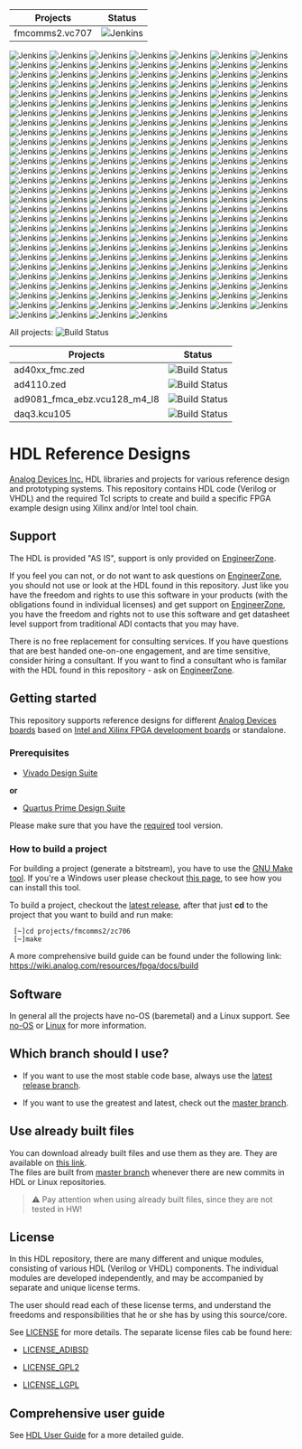 | Projects | Status | 
| --- | --- | 
| fmcomms2.vc707 | ![Jenkins](https://img.shields.io/jenkins/build?jobUrl=https%3A%2F%2Fviable-regularly-sheep.ngrok-free.app%2Fjob%2Fmain%2Fjob%2Fbuilds%2Fjob%2Fmain_latest_commit%2Fjob%2Fprojects%2Fjob%2Ffmcomms2.vc707%2F&style=for-the-badge&logo=jenkins&logoColor=black&label=Build&labelColor=grey&color=orange&cacheSeconds=360) |

![Jenkins](https://img.shields.io/jenkins/build?jobUrl=https%3A%2F%2Fviable-regularly-sheep.ngrok-free.app%2Fjob%2Fmain%2Fjob%2Fbuilds%2Fjob%2Fmain_latest_commit%2Fjob%2Fprojects%2Fjob%2Ffmcomms2.vc707&logo=%23D24939&logoColor=red)
![Jenkins](https://img.shields.io/jenkins/build?jobUrl=https%3A%2F%2Fviable-regularly-sheep.ngrok-free.app%2Fjob%2Fmain%2Fjob%2Fbuilds%2Fjob%2Fmain_latest_commit%2Fjob%2Fprojects%2Fjob%2Ffmcomms2.vc707&logo=%23D24939&logoColor=red)
![Jenkins](https://img.shields.io/jenkins/build?jobUrl=https%3A%2F%2Fviable-regularly-sheep.ngrok-free.app%2Fjob%2Fmain%2Fjob%2Fbuilds%2Fjob%2Fmain_latest_commit%2Fjob%2Fprojects%2Fjob%2Ffmcomms2.vc707&logo=%23D24939&logoColor=red)
![Jenkins](https://img.shields.io/jenkins/build?jobUrl=https%3A%2F%2Fviable-regularly-sheep.ngrok-free.app%2Fjob%2Fmain%2Fjob%2Fbuilds%2Fjob%2Fmain_latest_commit%2Fjob%2Fprojects%2Fjob%2Ffmcomms2.vc707&logo=%23D24939&logoColor=red)
![Jenkins](https://img.shields.io/jenkins/build?jobUrl=https%3A%2F%2Fviable-regularly-sheep.ngrok-free.app%2Fjob%2Fmain%2Fjob%2Fbuilds%2Fjob%2Fmain_latest_commit%2Fjob%2Fprojects%2Fjob%2Ffmcomms2.vc707&logo=%23D24939&logoColor=red)
![Jenkins](https://img.shields.io/jenkins/build?jobUrl=https%3A%2F%2Fviable-regularly-sheep.ngrok-free.app%2Fjob%2Fmain%2Fjob%2Fbuilds%2Fjob%2Fmain_latest_commit%2Fjob%2Fprojects%2Fjob%2Ffmcomms2.vc707&logo=%23D24939&logoColor=red)
![Jenkins](https://img.shields.io/jenkins/build?jobUrl=https%3A%2F%2Fviable-regularly-sheep.ngrok-free.app%2Fjob%2Fmain%2Fjob%2Fbuilds%2Fjob%2Fmain_latest_commit%2Fjob%2Fprojects%2Fjob%2Ffmcomms2.vc707&logo=%23D24939&logoColor=red)
![Jenkins](https://img.shields.io/jenkins/build?jobUrl=https%3A%2F%2Fviable-regularly-sheep.ngrok-free.app%2Fjob%2Fmain%2Fjob%2Fbuilds%2Fjob%2Fmain_latest_commit%2Fjob%2Fprojects%2Fjob%2Ffmcomms2.vc707&logo=%23D24939&logoColor=red)
![Jenkins](https://img.shields.io/jenkins/build?jobUrl=https%3A%2F%2Fviable-regularly-sheep.ngrok-free.app%2Fjob%2Fmain%2Fjob%2Fbuilds%2Fjob%2Fmain_latest_commit%2Fjob%2Fprojects%2Fjob%2Ffmcomms2.vc707&logo=%23D24939&logoColor=red)
![Jenkins](https://img.shields.io/jenkins/build?jobUrl=https%3A%2F%2Fviable-regularly-sheep.ngrok-free.app%2Fjob%2Fmain%2Fjob%2Fbuilds%2Fjob%2Fmain_latest_commit%2Fjob%2Fprojects%2Fjob%2Ffmcomms2.vc707&logo=%23D24939&logoColor=red)
![Jenkins](https://img.shields.io/jenkins/build?jobUrl=https%3A%2F%2Fviable-regularly-sheep.ngrok-free.app%2Fjob%2Fmain%2Fjob%2Fbuilds%2Fjob%2Fmain_latest_commit%2Fjob%2Fprojects%2Fjob%2Ffmcomms2.vc707&logo=%23D24939&logoColor=red)
![Jenkins](https://img.shields.io/jenkins/build?jobUrl=https%3A%2F%2Fviable-regularly-sheep.ngrok-free.app%2Fjob%2Fmain%2Fjob%2Fbuilds%2Fjob%2Fmain_latest_commit%2Fjob%2Fprojects%2Fjob%2Ffmcomms2.vc707&logo=%23D24939&logoColor=red)
![Jenkins](https://img.shields.io/jenkins/build?jobUrl=https%3A%2F%2Fviable-regularly-sheep.ngrok-free.app%2Fjob%2Fmain%2Fjob%2Fbuilds%2Fjob%2Fmain_latest_commit%2Fjob%2Fprojects%2Fjob%2Ffmcomms2.vc707&logo=%23D24939&logoColor=red)
![Jenkins](https://img.shields.io/jenkins/build?jobUrl=https%3A%2F%2Fviable-regularly-sheep.ngrok-free.app%2Fjob%2Fmain%2Fjob%2Fbuilds%2Fjob%2Fmain_latest_commit%2Fjob%2Fprojects%2Fjob%2Ffmcomms2.vc707&logo=%23D24939&logoColor=red)
![Jenkins](https://img.shields.io/jenkins/build?jobUrl=https%3A%2F%2Fviable-regularly-sheep.ngrok-free.app%2Fjob%2Fmain%2Fjob%2Fbuilds%2Fjob%2Fmain_latest_commit%2Fjob%2Fprojects%2Fjob%2Ffmcomms2.vc707&logo=%23D24939&logoColor=red)
![Jenkins](https://img.shields.io/jenkins/build?jobUrl=https%3A%2F%2Fviable-regularly-sheep.ngrok-free.app%2Fjob%2Fmain%2Fjob%2Fbuilds%2Fjob%2Fmain_latest_commit%2Fjob%2Fprojects%2Fjob%2Ffmcomms2.vc707&logo=%23D24939&logoColor=red)
![Jenkins](https://img.shields.io/jenkins/build?jobUrl=https%3A%2F%2Fviable-regularly-sheep.ngrok-free.app%2Fjob%2Fmain%2Fjob%2Fbuilds%2Fjob%2Fmain_latest_commit%2Fjob%2Fprojects%2Fjob%2Ffmcomms2.vc707&logo=%23D24939&logoColor=red)
![Jenkins](https://img.shields.io/jenkins/build?jobUrl=https%3A%2F%2Fviable-regularly-sheep.ngrok-free.app%2Fjob%2Fmain%2Fjob%2Fbuilds%2Fjob%2Fmain_latest_commit%2Fjob%2Fprojects%2Fjob%2Ffmcomms2.vc707&logo=%23D24939&logoColor=red)
![Jenkins](https://img.shields.io/jenkins/build?jobUrl=https%3A%2F%2Fviable-regularly-sheep.ngrok-free.app%2Fjob%2Fmain%2Fjob%2Fbuilds%2Fjob%2Fmain_latest_commit%2Fjob%2Fprojects%2Fjob%2Ffmcomms2.vc707&logo=%23D24939&logoColor=red)
![Jenkins](https://img.shields.io/jenkins/build?jobUrl=https%3A%2F%2Fviable-regularly-sheep.ngrok-free.app%2Fjob%2Fmain%2Fjob%2Fbuilds%2Fjob%2Fmain_latest_commit%2Fjob%2Fprojects%2Fjob%2Ffmcomms2.vc707&logo=%23D24939&logoColor=red)
![Jenkins](https://img.shields.io/jenkins/build?jobUrl=https%3A%2F%2Fviable-regularly-sheep.ngrok-free.app%2Fjob%2Fmain%2Fjob%2Fbuilds%2Fjob%2Fmain_latest_commit%2Fjob%2Fprojects%2Fjob%2Ffmcomms2.vc707&logo=%23D24939&logoColor=red)
![Jenkins](https://img.shields.io/jenkins/build?jobUrl=https%3A%2F%2Fviable-regularly-sheep.ngrok-free.app%2Fjob%2Fmain%2Fjob%2Fbuilds%2Fjob%2Fmain_latest_commit%2Fjob%2Fprojects%2Fjob%2Ffmcomms2.vc707&logo=%23D24939&logoColor=red)
![Jenkins](https://img.shields.io/jenkins/build?jobUrl=https%3A%2F%2Fviable-regularly-sheep.ngrok-free.app%2Fjob%2Fmain%2Fjob%2Fbuilds%2Fjob%2Fmain_latest_commit%2Fjob%2Fprojects%2Fjob%2Ffmcomms2.vc707&logo=%23D24939&logoColor=red)
![Jenkins](https://img.shields.io/jenkins/build?jobUrl=https%3A%2F%2Fviable-regularly-sheep.ngrok-free.app%2Fjob%2Fmain%2Fjob%2Fbuilds%2Fjob%2Fmain_latest_commit%2Fjob%2Fprojects%2Fjob%2Ffmcomms2.vc707&logo=%23D24939&logoColor=red)
![Jenkins](https://img.shields.io/jenkins/build?jobUrl=https%3A%2F%2Fviable-regularly-sheep.ngrok-free.app%2Fjob%2Fmain%2Fjob%2Fbuilds%2Fjob%2Fmain_latest_commit%2Fjob%2Fprojects%2Fjob%2Ffmcomms2.vc707&logo=%23D24939&logoColor=red)
![Jenkins](https://img.shields.io/jenkins/build?jobUrl=https%3A%2F%2Fviable-regularly-sheep.ngrok-free.app%2Fjob%2Fmain%2Fjob%2Fbuilds%2Fjob%2Fmain_latest_commit%2Fjob%2Fprojects%2Fjob%2Ffmcomms2.vc707&logo=%23D24939&logoColor=red)
![Jenkins](https://img.shields.io/jenkins/build?jobUrl=https%3A%2F%2Fviable-regularly-sheep.ngrok-free.app%2Fjob%2Fmain%2Fjob%2Fbuilds%2Fjob%2Fmain_latest_commit%2Fjob%2Fprojects%2Fjob%2Ffmcomms2.vc707&logo=%23D24939&logoColor=red)
![Jenkins](https://img.shields.io/jenkins/build?jobUrl=https%3A%2F%2Fviable-regularly-sheep.ngrok-free.app%2Fjob%2Fmain%2Fjob%2Fbuilds%2Fjob%2Fmain_latest_commit%2Fjob%2Fprojects%2Fjob%2Ffmcomms2.vc707&logo=%23D24939&logoColor=red)
![Jenkins](https://img.shields.io/jenkins/build?jobUrl=https%3A%2F%2Fviable-regularly-sheep.ngrok-free.app%2Fjob%2Fmain%2Fjob%2Fbuilds%2Fjob%2Fmain_latest_commit%2Fjob%2Fprojects%2Fjob%2Ffmcomms2.vc707&logo=%23D24939&logoColor=red)
![Jenkins](https://img.shields.io/jenkins/build?jobUrl=https%3A%2F%2Fviable-regularly-sheep.ngrok-free.app%2Fjob%2Fmain%2Fjob%2Fbuilds%2Fjob%2Fmain_latest_commit%2Fjob%2Fprojects%2Fjob%2Ffmcomms2.vc707&logo=%23D24939&logoColor=red)
![Jenkins](https://img.shields.io/jenkins/build?jobUrl=https%3A%2F%2Fviable-regularly-sheep.ngrok-free.app%2Fjob%2Fmain%2Fjob%2Fbuilds%2Fjob%2Fmain_latest_commit%2Fjob%2Fprojects%2Fjob%2Ffmcomms2.vc707&logo=%23D24939&logoColor=red)
![Jenkins](https://img.shields.io/jenkins/build?jobUrl=https%3A%2F%2Fviable-regularly-sheep.ngrok-free.app%2Fjob%2Fmain%2Fjob%2Fbuilds%2Fjob%2Fmain_latest_commit%2Fjob%2Fprojects%2Fjob%2Ffmcomms2.vc707&logo=%23D24939&logoColor=red)
![Jenkins](https://img.shields.io/jenkins/build?jobUrl=https%3A%2F%2Fviable-regularly-sheep.ngrok-free.app%2Fjob%2Fmain%2Fjob%2Fbuilds%2Fjob%2Fmain_latest_commit%2Fjob%2Fprojects%2Fjob%2Ffmcomms2.vc707&logo=%23D24939&logoColor=red)
![Jenkins](https://img.shields.io/jenkins/build?jobUrl=https%3A%2F%2Fviable-regularly-sheep.ngrok-free.app%2Fjob%2Fmain%2Fjob%2Fbuilds%2Fjob%2Fmain_latest_commit%2Fjob%2Fprojects%2Fjob%2Ffmcomms2.vc707&logo=%23D24939&logoColor=red)
![Jenkins](https://img.shields.io/jenkins/build?jobUrl=https%3A%2F%2Fviable-regularly-sheep.ngrok-free.app%2Fjob%2Fmain%2Fjob%2Fbuilds%2Fjob%2Fmain_latest_commit%2Fjob%2Fprojects%2Fjob%2Ffmcomms2.vc707&logo=%23D24939&logoColor=red)
![Jenkins](https://img.shields.io/jenkins/build?jobUrl=https%3A%2F%2Fviable-regularly-sheep.ngrok-free.app%2Fjob%2Fmain%2Fjob%2Fbuilds%2Fjob%2Fmain_latest_commit%2Fjob%2Fprojects%2Fjob%2Ffmcomms2.vc707&logo=%23D24939&logoColor=red)
![Jenkins](https://img.shields.io/jenkins/build?jobUrl=https%3A%2F%2Fviable-regularly-sheep.ngrok-free.app%2Fjob%2Fmain%2Fjob%2Fbuilds%2Fjob%2Fmain_latest_commit%2Fjob%2Fprojects%2Fjob%2Ffmcomms2.vc707&logo=%23D24939&logoColor=red)
![Jenkins](https://img.shields.io/jenkins/build?jobUrl=https%3A%2F%2Fviable-regularly-sheep.ngrok-free.app%2Fjob%2Fmain%2Fjob%2Fbuilds%2Fjob%2Fmain_latest_commit%2Fjob%2Fprojects%2Fjob%2Ffmcomms2.vc707&logo=%23D24939&logoColor=red)
![Jenkins](https://img.shields.io/jenkins/build?jobUrl=https%3A%2F%2Fviable-regularly-sheep.ngrok-free.app%2Fjob%2Fmain%2Fjob%2Fbuilds%2Fjob%2Fmain_latest_commit%2Fjob%2Fprojects%2Fjob%2Ffmcomms2.vc707&logo=%23D24939&logoColor=red)
![Jenkins](https://img.shields.io/jenkins/build?jobUrl=https%3A%2F%2Fviable-regularly-sheep.ngrok-free.app%2Fjob%2Fmain%2Fjob%2Fbuilds%2Fjob%2Fmain_latest_commit%2Fjob%2Fprojects%2Fjob%2Ffmcomms2.vc707&logo=%23D24939&logoColor=red)
![Jenkins](https://img.shields.io/jenkins/build?jobUrl=https%3A%2F%2Fviable-regularly-sheep.ngrok-free.app%2Fjob%2Fmain%2Fjob%2Fbuilds%2Fjob%2Fmain_latest_commit%2Fjob%2Fprojects%2Fjob%2Ffmcomms2.vc707&logo=%23D24939&logoColor=red)
![Jenkins](https://img.shields.io/jenkins/build?jobUrl=https%3A%2F%2Fviable-regularly-sheep.ngrok-free.app%2Fjob%2Fmain%2Fjob%2Fbuilds%2Fjob%2Fmain_latest_commit%2Fjob%2Fprojects%2Fjob%2Ffmcomms2.vc707&logo=%23D24939&logoColor=red)
![Jenkins](https://img.shields.io/jenkins/build?jobUrl=https%3A%2F%2Fviable-regularly-sheep.ngrok-free.app%2Fjob%2Fmain%2Fjob%2Fbuilds%2Fjob%2Fmain_latest_commit%2Fjob%2Fprojects%2Fjob%2Ffmcomms2.vc707&logo=%23D24939&logoColor=red)
![Jenkins](https://img.shields.io/jenkins/build?jobUrl=https%3A%2F%2Fviable-regularly-sheep.ngrok-free.app%2Fjob%2Fmain%2Fjob%2Fbuilds%2Fjob%2Fmain_latest_commit%2Fjob%2Fprojects%2Fjob%2Ffmcomms2.vc707&logo=%23D24939&logoColor=red)
![Jenkins](https://img.shields.io/jenkins/build?jobUrl=https%3A%2F%2Fviable-regularly-sheep.ngrok-free.app%2Fjob%2Fmain%2Fjob%2Fbuilds%2Fjob%2Fmain_latest_commit%2Fjob%2Fprojects%2Fjob%2Ffmcomms2.vc707&logo=%23D24939&logoColor=red)
![Jenkins](https://img.shields.io/jenkins/build?jobUrl=https%3A%2F%2Fviable-regularly-sheep.ngrok-free.app%2Fjob%2Fmain%2Fjob%2Fbuilds%2Fjob%2Fmain_latest_commit%2Fjob%2Fprojects%2Fjob%2Ffmcomms2.vc707&logo=%23D24939&logoColor=red)
![Jenkins](https://img.shields.io/jenkins/build?jobUrl=https%3A%2F%2Fviable-regularly-sheep.ngrok-free.app%2Fjob%2Fmain%2Fjob%2Fbuilds%2Fjob%2Fmain_latest_commit%2Fjob%2Fprojects%2Fjob%2Ffmcomms2.vc707&logo=%23D24939&logoColor=red)
![Jenkins](https://img.shields.io/jenkins/build?jobUrl=https%3A%2F%2Fviable-regularly-sheep.ngrok-free.app%2Fjob%2Fmain%2Fjob%2Fbuilds%2Fjob%2Fmain_latest_commit%2Fjob%2Fprojects%2Fjob%2Ffmcomms2.vc707&logo=%23D24939&logoColor=red)
![Jenkins](https://img.shields.io/jenkins/build?jobUrl=https%3A%2F%2Fviable-regularly-sheep.ngrok-free.app%2Fjob%2Fmain%2Fjob%2Fbuilds%2Fjob%2Fmain_latest_commit%2Fjob%2Fprojects%2Fjob%2Ffmcomms2.vc707&logo=%23D24939&logoColor=red)
![Jenkins](https://img.shields.io/jenkins/build?jobUrl=https%3A%2F%2Fviable-regularly-sheep.ngrok-free.app%2Fjob%2Fmain%2Fjob%2Fbuilds%2Fjob%2Fmain_latest_commit%2Fjob%2Fprojects%2Fjob%2Ffmcomms2.vc707&logo=%23D24939&logoColor=red)
![Jenkins](https://img.shields.io/jenkins/build?jobUrl=https%3A%2F%2Fviable-regularly-sheep.ngrok-free.app%2Fjob%2Fmain%2Fjob%2Fbuilds%2Fjob%2Fmain_latest_commit%2Fjob%2Fprojects%2Fjob%2Ffmcomms2.vc707&logo=%23D24939&logoColor=red)
![Jenkins](https://img.shields.io/jenkins/build?jobUrl=https%3A%2F%2Fviable-regularly-sheep.ngrok-free.app%2Fjob%2Fmain%2Fjob%2Fbuilds%2Fjob%2Fmain_latest_commit%2Fjob%2Fprojects%2Fjob%2Ffmcomms2.vc707&logo=%23D24939&logoColor=red)
![Jenkins](https://img.shields.io/jenkins/build?jobUrl=https%3A%2F%2Fviable-regularly-sheep.ngrok-free.app%2Fjob%2Fmain%2Fjob%2Fbuilds%2Fjob%2Fmain_latest_commit%2Fjob%2Fprojects%2Fjob%2Ffmcomms2.vc707&logo=%23D24939&logoColor=red)
![Jenkins](https://img.shields.io/jenkins/build?jobUrl=https%3A%2F%2Fviable-regularly-sheep.ngrok-free.app%2Fjob%2Fmain%2Fjob%2Fbuilds%2Fjob%2Fmain_latest_commit%2Fjob%2Fprojects%2Fjob%2Ffmcomms2.vc707&logo=%23D24939&logoColor=red)
![Jenkins](https://img.shields.io/jenkins/build?jobUrl=https%3A%2F%2Fviable-regularly-sheep.ngrok-free.app%2Fjob%2Fmain%2Fjob%2Fbuilds%2Fjob%2Fmain_latest_commit%2Fjob%2Fprojects%2Fjob%2Ffmcomms2.vc707&logo=%23D24939&logoColor=red)
![Jenkins](https://img.shields.io/jenkins/build?jobUrl=https%3A%2F%2Fviable-regularly-sheep.ngrok-free.app%2Fjob%2Fmain%2Fjob%2Fbuilds%2Fjob%2Fmain_latest_commit%2Fjob%2Fprojects%2Fjob%2Ffmcomms2.vc707&logo=%23D24939&logoColor=red)
![Jenkins](https://img.shields.io/jenkins/build?jobUrl=https%3A%2F%2Fviable-regularly-sheep.ngrok-free.app%2Fjob%2Fmain%2Fjob%2Fbuilds%2Fjob%2Fmain_latest_commit%2Fjob%2Fprojects%2Fjob%2Ffmcomms2.vc707&logo=%23D24939&logoColor=red)
![Jenkins](https://img.shields.io/jenkins/build?jobUrl=https%3A%2F%2Fviable-regularly-sheep.ngrok-free.app%2Fjob%2Fmain%2Fjob%2Fbuilds%2Fjob%2Fmain_latest_commit%2Fjob%2Fprojects%2Fjob%2Ffmcomms2.vc707&logo=%23D24939&logoColor=red)
![Jenkins](https://img.shields.io/jenkins/build?jobUrl=https%3A%2F%2Fviable-regularly-sheep.ngrok-free.app%2Fjob%2Fmain%2Fjob%2Fbuilds%2Fjob%2Fmain_latest_commit%2Fjob%2Fprojects%2Fjob%2Ffmcomms2.vc707&logo=%23D24939&logoColor=red)
![Jenkins](https://img.shields.io/jenkins/build?jobUrl=https%3A%2F%2Fviable-regularly-sheep.ngrok-free.app%2Fjob%2Fmain%2Fjob%2Fbuilds%2Fjob%2Fmain_latest_commit%2Fjob%2Fprojects%2Fjob%2Ffmcomms2.vc707&logo=%23D24939&logoColor=red)
![Jenkins](https://img.shields.io/jenkins/build?jobUrl=https%3A%2F%2Fviable-regularly-sheep.ngrok-free.app%2Fjob%2Fmain%2Fjob%2Fbuilds%2Fjob%2Fmain_latest_commit%2Fjob%2Fprojects%2Fjob%2Ffmcomms2.vc707&logo=%23D24939&logoColor=red)
![Jenkins](https://img.shields.io/jenkins/build?jobUrl=https%3A%2F%2Fviable-regularly-sheep.ngrok-free.app%2Fjob%2Fmain%2Fjob%2Fbuilds%2Fjob%2Fmain_latest_commit%2Fjob%2Fprojects%2Fjob%2Ffmcomms2.vc707&logo=%23D24939&logoColor=red)
![Jenkins](https://img.shields.io/jenkins/build?jobUrl=https%3A%2F%2Fviable-regularly-sheep.ngrok-free.app%2Fjob%2Fmain%2Fjob%2Fbuilds%2Fjob%2Fmain_latest_commit%2Fjob%2Fprojects%2Fjob%2Ffmcomms2.vc707&logo=%23D24939&logoColor=red)
![Jenkins](https://img.shields.io/jenkins/build?jobUrl=https%3A%2F%2Fviable-regularly-sheep.ngrok-free.app%2Fjob%2Fmain%2Fjob%2Fbuilds%2Fjob%2Fmain_latest_commit%2Fjob%2Fprojects%2Fjob%2Ffmcomms2.vc707&logo=%23D24939&logoColor=red)
![Jenkins](https://img.shields.io/jenkins/build?jobUrl=https%3A%2F%2Fviable-regularly-sheep.ngrok-free.app%2Fjob%2Fmain%2Fjob%2Fbuilds%2Fjob%2Fmain_latest_commit%2Fjob%2Fprojects%2Fjob%2Ffmcomms2.vc707&logo=%23D24939&logoColor=red)
![Jenkins](https://img.shields.io/jenkins/build?jobUrl=https%3A%2F%2Fviable-regularly-sheep.ngrok-free.app%2Fjob%2Fmain%2Fjob%2Fbuilds%2Fjob%2Fmain_latest_commit%2Fjob%2Fprojects%2Fjob%2Ffmcomms2.vc707&logo=%23D24939&logoColor=red)
![Jenkins](https://img.shields.io/jenkins/build?jobUrl=https%3A%2F%2Fviable-regularly-sheep.ngrok-free.app%2Fjob%2Fmain%2Fjob%2Fbuilds%2Fjob%2Fmain_latest_commit%2Fjob%2Fprojects%2Fjob%2Ffmcomms2.vc707&logo=%23D24939&logoColor=red)
![Jenkins](https://img.shields.io/jenkins/build?jobUrl=https%3A%2F%2Fviable-regularly-sheep.ngrok-free.app%2Fjob%2Fmain%2Fjob%2Fbuilds%2Fjob%2Fmain_latest_commit%2Fjob%2Fprojects%2Fjob%2Ffmcomms2.vc707&logo=%23D24939&logoColor=red)
![Jenkins](https://img.shields.io/jenkins/build?jobUrl=https%3A%2F%2Fviable-regularly-sheep.ngrok-free.app%2Fjob%2Fmain%2Fjob%2Fbuilds%2Fjob%2Fmain_latest_commit%2Fjob%2Fprojects%2Fjob%2Ffmcomms2.vc707&logo=%23D24939&logoColor=red)
![Jenkins](https://img.shields.io/jenkins/build?jobUrl=https%3A%2F%2Fviable-regularly-sheep.ngrok-free.app%2Fjob%2Fmain%2Fjob%2Fbuilds%2Fjob%2Fmain_latest_commit%2Fjob%2Fprojects%2Fjob%2Ffmcomms2.vc707&logo=%23D24939&logoColor=red)
![Jenkins](https://img.shields.io/jenkins/build?jobUrl=https%3A%2F%2Fviable-regularly-sheep.ngrok-free.app%2Fjob%2Fmain%2Fjob%2Fbuilds%2Fjob%2Fmain_latest_commit%2Fjob%2Fprojects%2Fjob%2Ffmcomms2.vc707&logo=%23D24939&logoColor=red)
![Jenkins](https://img.shields.io/jenkins/build?jobUrl=https%3A%2F%2Fviable-regularly-sheep.ngrok-free.app%2Fjob%2Fmain%2Fjob%2Fbuilds%2Fjob%2Fmain_latest_commit%2Fjob%2Fprojects%2Fjob%2Ffmcomms2.vc707&logo=%23D24939&logoColor=red)
![Jenkins](https://img.shields.io/jenkins/build?jobUrl=https%3A%2F%2Fviable-regularly-sheep.ngrok-free.app%2Fjob%2Fmain%2Fjob%2Fbuilds%2Fjob%2Fmain_latest_commit%2Fjob%2Fprojects%2Fjob%2Ffmcomms2.vc707&logo=%23D24939&logoColor=red)
![Jenkins](https://img.shields.io/jenkins/build?jobUrl=https%3A%2F%2Fviable-regularly-sheep.ngrok-free.app%2Fjob%2Fmain%2Fjob%2Fbuilds%2Fjob%2Fmain_latest_commit%2Fjob%2Fprojects%2Fjob%2Ffmcomms2.vc707&logo=%23D24939&logoColor=red)
![Jenkins](https://img.shields.io/jenkins/build?jobUrl=https%3A%2F%2Fviable-regularly-sheep.ngrok-free.app%2Fjob%2Fmain%2Fjob%2Fbuilds%2Fjob%2Fmain_latest_commit%2Fjob%2Fprojects%2Fjob%2Ffmcomms2.vc707&logo=%23D24939&logoColor=red)
![Jenkins](https://img.shields.io/jenkins/build?jobUrl=https%3A%2F%2Fviable-regularly-sheep.ngrok-free.app%2Fjob%2Fmain%2Fjob%2Fbuilds%2Fjob%2Fmain_latest_commit%2Fjob%2Fprojects%2Fjob%2Ffmcomms2.vc707&logo=%23D24939&logoColor=red)
![Jenkins](https://img.shields.io/jenkins/build?jobUrl=https%3A%2F%2Fviable-regularly-sheep.ngrok-free.app%2Fjob%2Fmain%2Fjob%2Fbuilds%2Fjob%2Fmain_latest_commit%2Fjob%2Fprojects%2Fjob%2Ffmcomms2.vc707&logo=%23D24939&logoColor=red)
![Jenkins](https://img.shields.io/jenkins/build?jobUrl=https%3A%2F%2Fviable-regularly-sheep.ngrok-free.app%2Fjob%2Fmain%2Fjob%2Fbuilds%2Fjob%2Fmain_latest_commit%2Fjob%2Fprojects%2Fjob%2Ffmcomms2.vc707&logo=%23D24939&logoColor=red)
![Jenkins](https://img.shields.io/jenkins/build?jobUrl=https%3A%2F%2Fviable-regularly-sheep.ngrok-free.app%2Fjob%2Fmain%2Fjob%2Fbuilds%2Fjob%2Fmain_latest_commit%2Fjob%2Fprojects%2Fjob%2Ffmcomms2.vc707&logo=%23D24939&logoColor=red)
![Jenkins](https://img.shields.io/jenkins/build?jobUrl=https%3A%2F%2Fviable-regularly-sheep.ngrok-free.app%2Fjob%2Fmain%2Fjob%2Fbuilds%2Fjob%2Fmain_latest_commit%2Fjob%2Fprojects%2Fjob%2Ffmcomms2.vc707&logo=%23D24939&logoColor=red)
![Jenkins](https://img.shields.io/jenkins/build?jobUrl=https%3A%2F%2Fviable-regularly-sheep.ngrok-free.app%2Fjob%2Fmain%2Fjob%2Fbuilds%2Fjob%2Fmain_latest_commit%2Fjob%2Fprojects%2Fjob%2Ffmcomms2.vc707&logo=%23D24939&logoColor=red)
![Jenkins](https://img.shields.io/jenkins/build?jobUrl=https%3A%2F%2Fviable-regularly-sheep.ngrok-free.app%2Fjob%2Fmain%2Fjob%2Fbuilds%2Fjob%2Fmain_latest_commit%2Fjob%2Fprojects%2Fjob%2Ffmcomms2.vc707&logo=%23D24939&logoColor=red)
![Jenkins](https://img.shields.io/jenkins/build?jobUrl=https%3A%2F%2Fviable-regularly-sheep.ngrok-free.app%2Fjob%2Fmain%2Fjob%2Fbuilds%2Fjob%2Fmain_latest_commit%2Fjob%2Fprojects%2Fjob%2Ffmcomms2.vc707&logo=%23D24939&logoColor=red)
![Jenkins](https://img.shields.io/jenkins/build?jobUrl=https%3A%2F%2Fviable-regularly-sheep.ngrok-free.app%2Fjob%2Fmain%2Fjob%2Fbuilds%2Fjob%2Fmain_latest_commit%2Fjob%2Fprojects%2Fjob%2Ffmcomms2.vc707&logo=%23D24939&logoColor=red)
![Jenkins](https://img.shields.io/jenkins/build?jobUrl=https%3A%2F%2Fviable-regularly-sheep.ngrok-free.app%2Fjob%2Fmain%2Fjob%2Fbuilds%2Fjob%2Fmain_latest_commit%2Fjob%2Fprojects%2Fjob%2Ffmcomms2.vc707&logo=%23D24939&logoColor=red)
![Jenkins](https://img.shields.io/jenkins/build?jobUrl=https%3A%2F%2Fviable-regularly-sheep.ngrok-free.app%2Fjob%2Fmain%2Fjob%2Fbuilds%2Fjob%2Fmain_latest_commit%2Fjob%2Fprojects%2Fjob%2Ffmcomms2.vc707&logo=%23D24939&logoColor=red)
![Jenkins](https://img.shields.io/jenkins/build?jobUrl=https%3A%2F%2Fviable-regularly-sheep.ngrok-free.app%2Fjob%2Fmain%2Fjob%2Fbuilds%2Fjob%2Fmain_latest_commit%2Fjob%2Fprojects%2Fjob%2Ffmcomms2.vc707&logo=%23D24939&logoColor=red)
![Jenkins](https://img.shields.io/jenkins/build?jobUrl=https%3A%2F%2Fviable-regularly-sheep.ngrok-free.app%2Fjob%2Fmain%2Fjob%2Fbuilds%2Fjob%2Fmain_latest_commit%2Fjob%2Fprojects%2Fjob%2Ffmcomms2.vc707&logo=%23D24939&logoColor=red)
![Jenkins](https://img.shields.io/jenkins/build?jobUrl=https%3A%2F%2Fviable-regularly-sheep.ngrok-free.app%2Fjob%2Fmain%2Fjob%2Fbuilds%2Fjob%2Fmain_latest_commit%2Fjob%2Fprojects%2Fjob%2Ffmcomms2.vc707&logo=%23D24939&logoColor=red)
![Jenkins](https://img.shields.io/jenkins/build?jobUrl=https%3A%2F%2Fviable-regularly-sheep.ngrok-free.app%2Fjob%2Fmain%2Fjob%2Fbuilds%2Fjob%2Fmain_latest_commit%2Fjob%2Fprojects%2Fjob%2Ffmcomms2.vc707&logo=%23D24939&logoColor=red)
![Jenkins](https://img.shields.io/jenkins/build?jobUrl=https%3A%2F%2Fviable-regularly-sheep.ngrok-free.app%2Fjob%2Fmain%2Fjob%2Fbuilds%2Fjob%2Fmain_latest_commit%2Fjob%2Fprojects%2Fjob%2Ffmcomms2.vc707&logo=%23D24939&logoColor=red)
![Jenkins](https://img.shields.io/jenkins/build?jobUrl=https%3A%2F%2Fviable-regularly-sheep.ngrok-free.app%2Fjob%2Fmain%2Fjob%2Fbuilds%2Fjob%2Fmain_latest_commit%2Fjob%2Fprojects%2Fjob%2Ffmcomms2.vc707&logo=%23D24939&logoColor=red)
![Jenkins](https://img.shields.io/jenkins/build?jobUrl=https%3A%2F%2Fviable-regularly-sheep.ngrok-free.app%2Fjob%2Fmain%2Fjob%2Fbuilds%2Fjob%2Fmain_latest_commit%2Fjob%2Fprojects%2Fjob%2Ffmcomms2.vc707&logo=%23D24939&logoColor=red)
![Jenkins](https://img.shields.io/jenkins/build?jobUrl=https%3A%2F%2Fviable-regularly-sheep.ngrok-free.app%2Fjob%2Fmain%2Fjob%2Fbuilds%2Fjob%2Fmain_latest_commit%2Fjob%2Fprojects%2Fjob%2Ffmcomms2.vc707&logo=%23D24939&logoColor=red)
![Jenkins](https://img.shields.io/jenkins/build?jobUrl=https%3A%2F%2Fviable-regularly-sheep.ngrok-free.app%2Fjob%2Fmain%2Fjob%2Fbuilds%2Fjob%2Fmain_latest_commit%2Fjob%2Fprojects%2Fjob%2Ffmcomms2.vc707&logo=%23D24939&logoColor=red)
![Jenkins](https://img.shields.io/jenkins/build?jobUrl=https%3A%2F%2Fviable-regularly-sheep.ngrok-free.app%2Fjob%2Fmain%2Fjob%2Fbuilds%2Fjob%2Fmain_latest_commit%2Fjob%2Fprojects%2Fjob%2Ffmcomms2.vc707&logo=%23D24939&logoColor=red)
![Jenkins](https://img.shields.io/jenkins/build?jobUrl=https%3A%2F%2Fviable-regularly-sheep.ngrok-free.app%2Fjob%2Fmain%2Fjob%2Fbuilds%2Fjob%2Fmain_latest_commit%2Fjob%2Fprojects%2Fjob%2Ffmcomms2.vc707&logo=%23D24939&logoColor=red)
![Jenkins](https://img.shields.io/jenkins/build?jobUrl=https%3A%2F%2Fviable-regularly-sheep.ngrok-free.app%2Fjob%2Fmain%2Fjob%2Fbuilds%2Fjob%2Fmain_latest_commit%2Fjob%2Fprojects%2Fjob%2Ffmcomms2.vc707&logo=%23D24939&logoColor=red)
![Jenkins](https://img.shields.io/jenkins/build?jobUrl=https%3A%2F%2Fviable-regularly-sheep.ngrok-free.app%2Fjob%2Fmain%2Fjob%2Fbuilds%2Fjob%2Fmain_latest_commit%2Fjob%2Fprojects%2Fjob%2Ffmcomms2.vc707&logo=%23D24939&logoColor=red)
![Jenkins](https://img.shields.io/jenkins/build?jobUrl=https%3A%2F%2Fviable-regularly-sheep.ngrok-free.app%2Fjob%2Fmain%2Fjob%2Fbuilds%2Fjob%2Fmain_latest_commit%2Fjob%2Fprojects%2Fjob%2Ffmcomms2.vc707&logo=%23D24939&logoColor=red)
![Jenkins](https://img.shields.io/jenkins/build?jobUrl=https%3A%2F%2Fviable-regularly-sheep.ngrok-free.app%2Fjob%2Fmain%2Fjob%2Fbuilds%2Fjob%2Fmain_latest_commit%2Fjob%2Fprojects%2Fjob%2Ffmcomms2.vc707&logo=%23D24939&logoColor=red)
![Jenkins](https://img.shields.io/jenkins/build?jobUrl=https%3A%2F%2Fviable-regularly-sheep.ngrok-free.app%2Fjob%2Fmain%2Fjob%2Fbuilds%2Fjob%2Fmain_latest_commit%2Fjob%2Fprojects%2Fjob%2Ffmcomms2.vc707&logo=%23D24939&logoColor=red)
![Jenkins](https://img.shields.io/jenkins/build?jobUrl=https%3A%2F%2Fviable-regularly-sheep.ngrok-free.app%2Fjob%2Fmain%2Fjob%2Fbuilds%2Fjob%2Fmain_latest_commit%2Fjob%2Fprojects%2Fjob%2Ffmcomms2.vc707&logo=%23D24939&logoColor=red)
![Jenkins](https://img.shields.io/jenkins/build?jobUrl=https%3A%2F%2Fviable-regularly-sheep.ngrok-free.app%2Fjob%2Fmain%2Fjob%2Fbuilds%2Fjob%2Fmain_latest_commit%2Fjob%2Fprojects%2Fjob%2Ffmcomms2.vc707&logo=%23D24939&logoColor=red)
![Jenkins](https://img.shields.io/jenkins/build?jobUrl=https%3A%2F%2Fviable-regularly-sheep.ngrok-free.app%2Fjob%2Fmain%2Fjob%2Fbuilds%2Fjob%2Fmain_latest_commit%2Fjob%2Fprojects%2Fjob%2Ffmcomms2.vc707&logo=%23D24939&logoColor=red)
![Jenkins](https://img.shields.io/jenkins/build?jobUrl=https%3A%2F%2Fviable-regularly-sheep.ngrok-free.app%2Fjob%2Fmain%2Fjob%2Fbuilds%2Fjob%2Fmain_latest_commit%2Fjob%2Fprojects%2Fjob%2Ffmcomms2.vc707&logo=%23D24939&logoColor=red)
![Jenkins](https://img.shields.io/jenkins/build?jobUrl=https%3A%2F%2Fviable-regularly-sheep.ngrok-free.app%2Fjob%2Fmain%2Fjob%2Fbuilds%2Fjob%2Fmain_latest_commit%2Fjob%2Fprojects%2Fjob%2Ffmcomms2.vc707&logo=%23D24939&logoColor=red)
![Jenkins](https://img.shields.io/jenkins/build?jobUrl=https%3A%2F%2Fviable-regularly-sheep.ngrok-free.app%2Fjob%2Fmain%2Fjob%2Fbuilds%2Fjob%2Fmain_latest_commit%2Fjob%2Fprojects%2Fjob%2Ffmcomms2.vc707&logo=%23D24939&logoColor=red)
![Jenkins](https://img.shields.io/jenkins/build?jobUrl=https%3A%2F%2Fviable-regularly-sheep.ngrok-free.app%2Fjob%2Fmain%2Fjob%2Fbuilds%2Fjob%2Fmain_latest_commit%2Fjob%2Fprojects%2Fjob%2Ffmcomms2.vc707&logo=%23D24939&logoColor=red)
![Jenkins](https://img.shields.io/jenkins/build?jobUrl=https%3A%2F%2Fviable-regularly-sheep.ngrok-free.app%2Fjob%2Fmain%2Fjob%2Fbuilds%2Fjob%2Fmain_latest_commit%2Fjob%2Fprojects%2Fjob%2Ffmcomms2.vc707&logo=%23D24939&logoColor=red)
![Jenkins](https://img.shields.io/jenkins/build?jobUrl=https%3A%2F%2Fviable-regularly-sheep.ngrok-free.app%2Fjob%2Fmain%2Fjob%2Fbuilds%2Fjob%2Fmain_latest_commit%2Fjob%2Fprojects%2Fjob%2Ffmcomms2.vc707&logo=%23D24939&logoColor=red)
![Jenkins](https://img.shields.io/jenkins/build?jobUrl=https%3A%2F%2Fviable-regularly-sheep.ngrok-free.app%2Fjob%2Fmain%2Fjob%2Fbuilds%2Fjob%2Fmain_latest_commit%2Fjob%2Fprojects%2Fjob%2Ffmcomms2.vc707&logo=%23D24939&logoColor=red)
![Jenkins](https://img.shields.io/jenkins/build?jobUrl=https%3A%2F%2Fviable-regularly-sheep.ngrok-free.app%2Fjob%2Fmain%2Fjob%2Fbuilds%2Fjob%2Fmain_latest_commit%2Fjob%2Fprojects%2Fjob%2Ffmcomms2.vc707&logo=%23D24939&logoColor=red)
![Jenkins](https://img.shields.io/jenkins/build?jobUrl=https%3A%2F%2Fviable-regularly-sheep.ngrok-free.app%2Fjob%2Fmain%2Fjob%2Fbuilds%2Fjob%2Fmain_latest_commit%2Fjob%2Fprojects%2Fjob%2Ffmcomms2.vc707&logo=%23D24939&logoColor=red)
![Jenkins](https://img.shields.io/jenkins/build?jobUrl=https%3A%2F%2Fviable-regularly-sheep.ngrok-free.app%2Fjob%2Fmain%2Fjob%2Fbuilds%2Fjob%2Fmain_latest_commit%2Fjob%2Fprojects%2Fjob%2Ffmcomms2.vc707&logo=%23D24939&logoColor=red)
![Jenkins](https://img.shields.io/jenkins/build?jobUrl=https%3A%2F%2Fviable-regularly-sheep.ngrok-free.app%2Fjob%2Fmain%2Fjob%2Fbuilds%2Fjob%2Fmain_latest_commit%2Fjob%2Fprojects%2Fjob%2Ffmcomms2.vc707&logo=%23D24939&logoColor=red)
![Jenkins](https://img.shields.io/jenkins/build?jobUrl=https%3A%2F%2Fviable-regularly-sheep.ngrok-free.app%2Fjob%2Fmain%2Fjob%2Fbuilds%2Fjob%2Fmain_latest_commit%2Fjob%2Fprojects%2Fjob%2Ffmcomms2.vc707&logo=%23D24939&logoColor=red)
![Jenkins](https://img.shields.io/jenkins/build?jobUrl=https%3A%2F%2Fviable-regularly-sheep.ngrok-free.app%2Fjob%2Fmain%2Fjob%2Fbuilds%2Fjob%2Fmain_latest_commit%2Fjob%2Fprojects%2Fjob%2Ffmcomms2.vc707&logo=%23D24939&logoColor=red)
![Jenkins](https://img.shields.io/jenkins/build?jobUrl=https%3A%2F%2Fviable-regularly-sheep.ngrok-free.app%2Fjob%2Fmain%2Fjob%2Fbuilds%2Fjob%2Fmain_latest_commit%2Fjob%2Fprojects%2Fjob%2Ffmcomms2.vc707&logo=%23D24939&logoColor=red)
![Jenkins](https://img.shields.io/jenkins/build?jobUrl=https%3A%2F%2Fviable-regularly-sheep.ngrok-free.app%2Fjob%2Fmain%2Fjob%2Fbuilds%2Fjob%2Fmain_latest_commit%2Fjob%2Fprojects%2Fjob%2Ffmcomms2.vc707&logo=%23D24939&logoColor=red)
![Jenkins](https://img.shields.io/jenkins/build?jobUrl=https%3A%2F%2Fviable-regularly-sheep.ngrok-free.app%2Fjob%2Fmain%2Fjob%2Fbuilds%2Fjob%2Fmain_latest_commit%2Fjob%2Fprojects%2Fjob%2Ffmcomms2.vc707&logo=%23D24939&logoColor=red)
![Jenkins](https://img.shields.io/jenkins/build?jobUrl=https%3A%2F%2Fviable-regularly-sheep.ngrok-free.app%2Fjob%2Fmain%2Fjob%2Fbuilds%2Fjob%2Fmain_latest_commit%2Fjob%2Fprojects%2Fjob%2Ffmcomms2.vc707&logo=%23D24939&logoColor=red)
![Jenkins](https://img.shields.io/jenkins/build?jobUrl=https%3A%2F%2Fviable-regularly-sheep.ngrok-free.app%2Fjob%2Fmain%2Fjob%2Fbuilds%2Fjob%2Fmain_latest_commit%2Fjob%2Fprojects%2Fjob%2Ffmcomms2.vc707&logo=%23D24939&logoColor=red)
![Jenkins](https://img.shields.io/jenkins/build?jobUrl=https%3A%2F%2Fviable-regularly-sheep.ngrok-free.app%2Fjob%2Fmain%2Fjob%2Fbuilds%2Fjob%2Fmain_latest_commit%2Fjob%2Fprojects%2Fjob%2Ffmcomms2.vc707&logo=%23D24939&logoColor=red)
![Jenkins](https://img.shields.io/jenkins/build?jobUrl=https%3A%2F%2Fviable-regularly-sheep.ngrok-free.app%2Fjob%2Fmain%2Fjob%2Fbuilds%2Fjob%2Fmain_latest_commit%2Fjob%2Fprojects%2Fjob%2Ffmcomms2.vc707&logo=%23D24939&logoColor=red)
![Jenkins](https://img.shields.io/jenkins/build?jobUrl=https%3A%2F%2Fviable-regularly-sheep.ngrok-free.app%2Fjob%2Fmain%2Fjob%2Fbuilds%2Fjob%2Fmain_latest_commit%2Fjob%2Fprojects%2Fjob%2Ffmcomms2.vc707&logo=%23D24939&logoColor=red)
![Jenkins](https://img.shields.io/jenkins/build?jobUrl=https%3A%2F%2Fviable-regularly-sheep.ngrok-free.app%2Fjob%2Fmain%2Fjob%2Fbuilds%2Fjob%2Fmain_latest_commit%2Fjob%2Fprojects%2Fjob%2Ffmcomms2.vc707&logo=%23D24939&logoColor=red)
![Jenkins](https://img.shields.io/jenkins/build?jobUrl=https%3A%2F%2Fviable-regularly-sheep.ngrok-free.app%2Fjob%2Fmain%2Fjob%2Fbuilds%2Fjob%2Fmain_latest_commit%2Fjob%2Fprojects%2Fjob%2Ffmcomms2.vc707&logo=%23D24939&logoColor=red)
![Jenkins](https://img.shields.io/jenkins/build?jobUrl=https%3A%2F%2Fviable-regularly-sheep.ngrok-free.app%2Fjob%2Fmain%2Fjob%2Fbuilds%2Fjob%2Fmain_latest_commit%2Fjob%2Fprojects%2Fjob%2Ffmcomms2.vc707&logo=%23D24939&logoColor=red)
![Jenkins](https://img.shields.io/jenkins/build?jobUrl=https%3A%2F%2Fviable-regularly-sheep.ngrok-free.app%2Fjob%2Fmain%2Fjob%2Fbuilds%2Fjob%2Fmain_latest_commit%2Fjob%2Fprojects%2Fjob%2Ffmcomms2.vc707&logo=%23D24939&logoColor=red)
![Jenkins](https://img.shields.io/jenkins/build?jobUrl=https%3A%2F%2Fviable-regularly-sheep.ngrok-free.app%2Fjob%2Fmain%2Fjob%2Fbuilds%2Fjob%2Fmain_latest_commit%2Fjob%2Fprojects%2Fjob%2Ffmcomms2.vc707&logo=%23D24939&logoColor=red)
![Jenkins](https://img.shields.io/jenkins/build?jobUrl=https%3A%2F%2Fviable-regularly-sheep.ngrok-free.app%2Fjob%2Fmain%2Fjob%2Fbuilds%2Fjob%2Fmain_latest_commit%2Fjob%2Fprojects%2Fjob%2Ffmcomms2.vc707&logo=%23D24939&logoColor=red)
![Jenkins](https://img.shields.io/jenkins/build?jobUrl=https%3A%2F%2Fviable-regularly-sheep.ngrok-free.app%2Fjob%2Fmain%2Fjob%2Fbuilds%2Fjob%2Fmain_latest_commit%2Fjob%2Fprojects%2Fjob%2Ffmcomms2.vc707&logo=%23D24939&logoColor=red)
![Jenkins](https://img.shields.io/jenkins/build?jobUrl=https%3A%2F%2Fviable-regularly-sheep.ngrok-free.app%2Fjob%2Fmain%2Fjob%2Fbuilds%2Fjob%2Fmain_latest_commit%2Fjob%2Fprojects%2Fjob%2Ffmcomms2.vc707&logo=%23D24939&logoColor=red)
![Jenkins](https://img.shields.io/jenkins/build?jobUrl=https%3A%2F%2Fviable-regularly-sheep.ngrok-free.app%2Fjob%2Fmain%2Fjob%2Fbuilds%2Fjob%2Fmain_latest_commit%2Fjob%2Fprojects%2Fjob%2Ffmcomms2.vc707&logo=%23D24939&logoColor=red)
![Jenkins](https://img.shields.io/jenkins/build?jobUrl=https%3A%2F%2Fviable-regularly-sheep.ngrok-free.app%2Fjob%2Fmain%2Fjob%2Fbuilds%2Fjob%2Fmain_latest_commit%2Fjob%2Fprojects%2Fjob%2Ffmcomms2.vc707&logo=%23D24939&logoColor=red)
![Jenkins](https://img.shields.io/jenkins/build?jobUrl=https%3A%2F%2Fviable-regularly-sheep.ngrok-free.app%2Fjob%2Fmain%2Fjob%2Fbuilds%2Fjob%2Fmain_latest_commit%2Fjob%2Fprojects%2Fjob%2Ffmcomms2.vc707&logo=%23D24939&logoColor=red)
![Jenkins](https://img.shields.io/jenkins/build?jobUrl=https%3A%2F%2Fviable-regularly-sheep.ngrok-free.app%2Fjob%2Fmain%2Fjob%2Fbuilds%2Fjob%2Fmain_latest_commit%2Fjob%2Fprojects%2Fjob%2Ffmcomms2.vc707&logo=%23D24939&logoColor=red)
![Jenkins](https://img.shields.io/jenkins/build?jobUrl=https%3A%2F%2Fviable-regularly-sheep.ngrok-free.app%2Fjob%2Fmain%2Fjob%2Fbuilds%2Fjob%2Fmain_latest_commit%2Fjob%2Fprojects%2Fjob%2Ffmcomms2.vc707&logo=%23D24939&logoColor=red)
![Jenkins](https://img.shields.io/jenkins/build?jobUrl=https%3A%2F%2Fviable-regularly-sheep.ngrok-free.app%2Fjob%2Fmain%2Fjob%2Fbuilds%2Fjob%2Fmain_latest_commit%2Fjob%2Fprojects%2Fjob%2Ffmcomms2.vc707&logo=%23D24939&logoColor=red)
![Jenkins](https://img.shields.io/jenkins/build?jobUrl=https%3A%2F%2Fviable-regularly-sheep.ngrok-free.app%2Fjob%2Fmain%2Fjob%2Fbuilds%2Fjob%2Fmain_latest_commit%2Fjob%2Fprojects%2Fjob%2Ffmcomms2.vc707&logo=%23D24939&logoColor=red)
![Jenkins](https://img.shields.io/jenkins/build?jobUrl=https%3A%2F%2Fviable-regularly-sheep.ngrok-free.app%2Fjob%2Fmain%2Fjob%2Fbuilds%2Fjob%2Fmain_latest_commit%2Fjob%2Fprojects%2Fjob%2Ffmcomms2.vc707&logo=%23D24939&logoColor=red)
![Jenkins](https://img.shields.io/jenkins/build?jobUrl=https%3A%2F%2Fviable-regularly-sheep.ngrok-free.app%2Fjob%2Fmain%2Fjob%2Fbuilds%2Fjob%2Fmain_latest_commit%2Fjob%2Fprojects%2Fjob%2Ffmcomms2.vc707&logo=%23D24939&logoColor=red)
![Jenkins](https://img.shields.io/jenkins/build?jobUrl=https%3A%2F%2Fviable-regularly-sheep.ngrok-free.app%2Fjob%2Fmain%2Fjob%2Fbuilds%2Fjob%2Fmain_latest_commit%2Fjob%2Fprojects%2Fjob%2Ffmcomms2.vc707&logo=%23D24939&logoColor=red)
![Jenkins](https://img.shields.io/jenkins/build?jobUrl=https%3A%2F%2Fviable-regularly-sheep.ngrok-free.app%2Fjob%2Fmain%2Fjob%2Fbuilds%2Fjob%2Fmain_latest_commit%2Fjob%2Fprojects%2Fjob%2Ffmcomms2.vc707&logo=%23D24939&logoColor=red)
![Jenkins](https://img.shields.io/jenkins/build?jobUrl=https%3A%2F%2Fviable-regularly-sheep.ngrok-free.app%2Fjob%2Fmain%2Fjob%2Fbuilds%2Fjob%2Fmain_latest_commit%2Fjob%2Fprojects%2Fjob%2Ffmcomms2.vc707&logo=%23D24939&logoColor=red)
![Jenkins](https://img.shields.io/jenkins/build?jobUrl=https%3A%2F%2Fviable-regularly-sheep.ngrok-free.app%2Fjob%2Fmain%2Fjob%2Fbuilds%2Fjob%2Fmain_latest_commit%2Fjob%2Fprojects%2Fjob%2Ffmcomms2.vc707&logo=%23D24939&logoColor=red)
![Jenkins](https://img.shields.io/jenkins/build?jobUrl=https%3A%2F%2Fviable-regularly-sheep.ngrok-free.app%2Fjob%2Fmain%2Fjob%2Fbuilds%2Fjob%2Fmain_latest_commit%2Fjob%2Fprojects%2Fjob%2Ffmcomms2.vc707&logo=%23D24939&logoColor=red)
![Jenkins](https://img.shields.io/jenkins/build?jobUrl=https%3A%2F%2Fviable-regularly-sheep.ngrok-free.app%2Fjob%2Fmain%2Fjob%2Fbuilds%2Fjob%2Fmain_latest_commit%2Fjob%2Fprojects%2Fjob%2Ffmcomms2.vc707&logo=%23D24939&logoColor=red)
![Jenkins](https://img.shields.io/jenkins/build?jobUrl=https%3A%2F%2Fviable-regularly-sheep.ngrok-free.app%2Fjob%2Fmain%2Fjob%2Fbuilds%2Fjob%2Fmain_latest_commit%2Fjob%2Fprojects%2Fjob%2Ffmcomms2.vc707&logo=%23D24939&logoColor=red)
![Jenkins](https://img.shields.io/jenkins/build?jobUrl=https%3A%2F%2Fviable-regularly-sheep.ngrok-free.app%2Fjob%2Fmain%2Fjob%2Fbuilds%2Fjob%2Fmain_latest_commit%2Fjob%2Fprojects%2Fjob%2Ffmcomms2.vc707&logo=%23D24939&logoColor=red)
![Jenkins](https://img.shields.io/jenkins/build?jobUrl=https%3A%2F%2Fviable-regularly-sheep.ngrok-free.app%2Fjob%2Fmain%2Fjob%2Fbuilds%2Fjob%2Fmain_latest_commit%2Fjob%2Fprojects%2Fjob%2Ffmcomms2.vc707&logo=%23D24939&logoColor=red)
![Jenkins](https://img.shields.io/jenkins/build?jobUrl=https%3A%2F%2Fviable-regularly-sheep.ngrok-free.app%2Fjob%2Fmain%2Fjob%2Fbuilds%2Fjob%2Fmain_latest_commit%2Fjob%2Fprojects%2Fjob%2Ffmcomms2.vc707&logo=%23D24939&logoColor=red)
![Jenkins](https://img.shields.io/jenkins/build?jobUrl=https%3A%2F%2Fviable-regularly-sheep.ngrok-free.app%2Fjob%2Fmain%2Fjob%2Fbuilds%2Fjob%2Fmain_latest_commit%2Fjob%2Fprojects%2Fjob%2Ffmcomms2.vc707&logo=%23D24939&logoColor=red)
![Jenkins](https://img.shields.io/jenkins/build?jobUrl=https%3A%2F%2Fviable-regularly-sheep.ngrok-free.app%2Fjob%2Fmain%2Fjob%2Fbuilds%2Fjob%2Fmain_latest_commit%2Fjob%2Fprojects%2Fjob%2Ffmcomms2.vc707&logo=%23D24939&logoColor=red)
![Jenkins](https://img.shields.io/jenkins/build?jobUrl=https%3A%2F%2Fviable-regularly-sheep.ngrok-free.app%2Fjob%2Fmain%2Fjob%2Fbuilds%2Fjob%2Fmain_latest_commit%2Fjob%2Fprojects%2Fjob%2Ffmcomms2.vc707&logo=%23D24939&logoColor=red)
![Jenkins](https://img.shields.io/jenkins/build?jobUrl=https%3A%2F%2Fviable-regularly-sheep.ngrok-free.app%2Fjob%2Fmain%2Fjob%2Fbuilds%2Fjob%2Fmain_latest_commit%2Fjob%2Fprojects%2Fjob%2Ffmcomms2.vc707&logo=%23D24939&logoColor=red)
![Jenkins](https://img.shields.io/jenkins/build?jobUrl=https%3A%2F%2Fviable-regularly-sheep.ngrok-free.app%2Fjob%2Fmain%2Fjob%2Fbuilds%2Fjob%2Fmain_latest_commit%2Fjob%2Fprojects%2Fjob%2Ffmcomms2.vc707&logo=%23D24939&logoColor=red)
![Jenkins](https://img.shields.io/jenkins/build?jobUrl=https%3A%2F%2Fviable-regularly-sheep.ngrok-free.app%2Fjob%2Fmain%2Fjob%2Fbuilds%2Fjob%2Fmain_latest_commit%2Fjob%2Fprojects%2Fjob%2Ffmcomms2.vc707&logo=%23D24939&logoColor=red)
![Jenkins](https://img.shields.io/jenkins/build?jobUrl=https%3A%2F%2Fviable-regularly-sheep.ngrok-free.app%2Fjob%2Fmain%2Fjob%2Fbuilds%2Fjob%2Fmain_latest_commit%2Fjob%2Fprojects%2Fjob%2Ffmcomms2.vc707&logo=%23D24939&logoColor=red)
![Jenkins](https://img.shields.io/jenkins/build?jobUrl=https%3A%2F%2Fviable-regularly-sheep.ngrok-free.app%2Fjob%2Fmain%2Fjob%2Fbuilds%2Fjob%2Fmain_latest_commit%2Fjob%2Fprojects%2Fjob%2Ffmcomms2.vc707&logo=%23D24939&logoColor=red)
![Jenkins](https://img.shields.io/jenkins/build?jobUrl=https%3A%2F%2Fviable-regularly-sheep.ngrok-free.app%2Fjob%2Fmain%2Fjob%2Fbuilds%2Fjob%2Fmain_latest_commit%2Fjob%2Fprojects%2Fjob%2Ffmcomms2.vc707&logo=%23D24939&logoColor=red)
![Jenkins](https://img.shields.io/jenkins/build?jobUrl=https%3A%2F%2Fviable-regularly-sheep.ngrok-free.app%2Fjob%2Fmain%2Fjob%2Fbuilds%2Fjob%2Fmain_latest_commit%2Fjob%2Fprojects%2Fjob%2Ffmcomms2.vc707&logo=%23D24939&logoColor=red)
![Jenkins](https://img.shields.io/jenkins/build?jobUrl=https%3A%2F%2Fviable-regularly-sheep.ngrok-free.app%2Fjob%2Fmain%2Fjob%2Fbuilds%2Fjob%2Fmain_latest_commit%2Fjob%2Fprojects%2Fjob%2Ffmcomms2.vc707&logo=%23D24939&logoColor=red)
![Jenkins](https://img.shields.io/jenkins/build?jobUrl=https%3A%2F%2Fviable-regularly-sheep.ngrok-free.app%2Fjob%2Fmain%2Fjob%2Fbuilds%2Fjob%2Fmain_latest_commit%2Fjob%2Fprojects%2Fjob%2Ffmcomms2.vc707&logo=%23D24939&logoColor=red)
![Jenkins](https://img.shields.io/jenkins/build?jobUrl=https%3A%2F%2Fviable-regularly-sheep.ngrok-free.app%2Fjob%2Fmain%2Fjob%2Fbuilds%2Fjob%2Fmain_latest_commit%2Fjob%2Fprojects%2Fjob%2Ffmcomms2.vc707&logo=%23D24939&logoColor=red)
![Jenkins](https://img.shields.io/jenkins/build?jobUrl=https%3A%2F%2Fviable-regularly-sheep.ngrok-free.app%2Fjob%2Fmain%2Fjob%2Fbuilds%2Fjob%2Fmain_latest_commit%2Fjob%2Fprojects%2Fjob%2Ffmcomms2.vc707&logo=%23D24939&logoColor=red)
![Jenkins](https://img.shields.io/jenkins/build?jobUrl=https%3A%2F%2Fviable-regularly-sheep.ngrok-free.app%2Fjob%2Fmain%2Fjob%2Fbuilds%2Fjob%2Fmain_latest_commit%2Fjob%2Fprojects%2Fjob%2Ffmcomms2.vc707&logo=%23D24939&logoColor=red)
![Jenkins](https://img.shields.io/jenkins/build?jobUrl=https%3A%2F%2Fviable-regularly-sheep.ngrok-free.app%2Fjob%2Fmain%2Fjob%2Fbuilds%2Fjob%2Fmain_latest_commit%2Fjob%2Fprojects%2Fjob%2Ffmcomms2.vc707&logo=%23D24939&logoColor=red)
![Jenkins](https://img.shields.io/jenkins/build?jobUrl=https%3A%2F%2Fviable-regularly-sheep.ngrok-free.app%2Fjob%2Fmain%2Fjob%2Fbuilds%2Fjob%2Fmain_latest_commit%2Fjob%2Fprojects%2Fjob%2Ffmcomms2.vc707&logo=%23D24939&logoColor=red)
![Jenkins](https://img.shields.io/jenkins/build?jobUrl=https%3A%2F%2Fviable-regularly-sheep.ngrok-free.app%2Fjob%2Fmain%2Fjob%2Fbuilds%2Fjob%2Fmain_latest_commit%2Fjob%2Fprojects%2Fjob%2Ffmcomms2.vc707&logo=%23D24939&logoColor=red)
![Jenkins](https://img.shields.io/jenkins/build?jobUrl=https%3A%2F%2Fviable-regularly-sheep.ngrok-free.app%2Fjob%2Fmain%2Fjob%2Fbuilds%2Fjob%2Fmain_latest_commit%2Fjob%2Fprojects%2Fjob%2Ffmcomms2.vc707&logo=%23D24939&logoColor=red)
![Jenkins](https://img.shields.io/jenkins/build?jobUrl=https%3A%2F%2Fviable-regularly-sheep.ngrok-free.app%2Fjob%2Fmain%2Fjob%2Fbuilds%2Fjob%2Fmain_latest_commit%2Fjob%2Fprojects%2Fjob%2Ffmcomms2.vc707&logo=%23D24939&logoColor=red)
![Jenkins](https://img.shields.io/jenkins/build?jobUrl=https%3A%2F%2Fviable-regularly-sheep.ngrok-free.app%2Fjob%2Fmain%2Fjob%2Fbuilds%2Fjob%2Fmain_latest_commit%2Fjob%2Fprojects%2Fjob%2Ffmcomms2.vc707&logo=%23D24939&logoColor=red)
![Jenkins](https://img.shields.io/jenkins/build?jobUrl=https%3A%2F%2Fviable-regularly-sheep.ngrok-free.app%2Fjob%2Fmain%2Fjob%2Fbuilds%2Fjob%2Fmain_latest_commit%2Fjob%2Fprojects%2Fjob%2Ffmcomms2.vc707&logo=%23D24939&logoColor=red)
![Jenkins](https://img.shields.io/jenkins/build?jobUrl=https%3A%2F%2Fviable-regularly-sheep.ngrok-free.app%2Fjob%2Fmain%2Fjob%2Fbuilds%2Fjob%2Fmain_latest_commit%2Fjob%2Fprojects%2Fjob%2Ffmcomms2.vc707&logo=%23D24939&logoColor=red)
![Jenkins](https://img.shields.io/jenkins/build?jobUrl=https%3A%2F%2Fviable-regularly-sheep.ngrok-free.app%2Fjob%2Fmain%2Fjob%2Fbuilds%2Fjob%2Fmain_latest_commit%2Fjob%2Fprojects%2Fjob%2Ffmcomms2.vc707&logo=%23D24939&logoColor=red)
![Jenkins](https://img.shields.io/jenkins/build?jobUrl=https%3A%2F%2Fviable-regularly-sheep.ngrok-free.app%2Fjob%2Fmain%2Fjob%2Fbuilds%2Fjob%2Fmain_latest_commit%2Fjob%2Fprojects%2Fjob%2Ffmcomms2.vc707&logo=%23D24939&logoColor=red)
![Jenkins](https://img.shields.io/jenkins/build?jobUrl=https%3A%2F%2Fviable-regularly-sheep.ngrok-free.app%2Fjob%2Fmain%2Fjob%2Fbuilds%2Fjob%2Fmain_latest_commit%2Fjob%2Fprojects%2Fjob%2Ffmcomms2.vc707&logo=%23D24939&logoColor=red)
![Jenkins](https://img.shields.io/jenkins/build?jobUrl=https%3A%2F%2Fviable-regularly-sheep.ngrok-free.app%2Fjob%2Fmain%2Fjob%2Fbuilds%2Fjob%2Fmain_latest_commit%2Fjob%2Fprojects%2Fjob%2Ffmcomms2.vc707&logo=%23D24939&logoColor=red)
![Jenkins](https://img.shields.io/jenkins/build?jobUrl=https%3A%2F%2Fviable-regularly-sheep.ngrok-free.app%2Fjob%2Fmain%2Fjob%2Fbuilds%2Fjob%2Fmain_latest_commit%2Fjob%2Fprojects%2Fjob%2Ffmcomms2.vc707&logo=%23D24939&logoColor=red)
![Jenkins](https://img.shields.io/jenkins/build?jobUrl=https%3A%2F%2Fviable-regularly-sheep.ngrok-free.app%2Fjob%2Fmain%2Fjob%2Fbuilds%2Fjob%2Fmain_latest_commit%2Fjob%2Fprojects%2Fjob%2Ffmcomms2.vc707&logo=%23D24939&logoColor=red)
![Jenkins](https://img.shields.io/jenkins/build?jobUrl=https%3A%2F%2Fviable-regularly-sheep.ngrok-free.app%2Fjob%2Fmain%2Fjob%2Fbuilds%2Fjob%2Fmain_latest_commit%2Fjob%2Fprojects%2Fjob%2Ffmcomms2.vc707&logo=%23D24939&logoColor=red)
![Jenkins](https://img.shields.io/jenkins/build?jobUrl=https%3A%2F%2Fviable-regularly-sheep.ngrok-free.app%2Fjob%2Fmain%2Fjob%2Fbuilds%2Fjob%2Fmain_latest_commit%2Fjob%2Fprojects%2Fjob%2Ffmcomms2.vc707&logo=%23D24939&logoColor=red)
![Jenkins](https://img.shields.io/jenkins/build?jobUrl=https%3A%2F%2Fviable-regularly-sheep.ngrok-free.app%2Fjob%2Fmain%2Fjob%2Fbuilds%2Fjob%2Fmain_latest_commit%2Fjob%2Fprojects%2Fjob%2Ffmcomms2.vc707&logo=%23D24939&logoColor=red)
![Jenkins](https://img.shields.io/jenkins/build?jobUrl=https%3A%2F%2Fviable-regularly-sheep.ngrok-free.app%2Fjob%2Fmain%2Fjob%2Fbuilds%2Fjob%2Fmain_latest_commit%2Fjob%2Fprojects%2Fjob%2Ffmcomms2.vc707&logo=%23D24939&logoColor=red)
![Jenkins](https://img.shields.io/jenkins/build?jobUrl=https%3A%2F%2Fviable-regularly-sheep.ngrok-free.app%2Fjob%2Fmain%2Fjob%2Fbuilds%2Fjob%2Fmain_latest_commit%2Fjob%2Fprojects%2Fjob%2Ffmcomms2.vc707&logo=%23D24939&logoColor=red)
![Jenkins](https://img.shields.io/jenkins/build?jobUrl=https%3A%2F%2Fviable-regularly-sheep.ngrok-free.app%2Fjob%2Fmain%2Fjob%2Fbuilds%2Fjob%2Fmain_latest_commit%2Fjob%2Fprojects%2Fjob%2Ffmcomms2.vc707&logo=%23D24939&logoColor=red)
![Jenkins](https://img.shields.io/jenkins/build?jobUrl=https%3A%2F%2Fviable-regularly-sheep.ngrok-free.app%2Fjob%2Fmain%2Fjob%2Fbuilds%2Fjob%2Fmain_latest_commit%2Fjob%2Fprojects%2Fjob%2Ffmcomms2.vc707&logo=%23D24939&logoColor=red)
![Jenkins](https://img.shields.io/jenkins/build?jobUrl=https%3A%2F%2Fviable-regularly-sheep.ngrok-free.app%2Fjob%2Fmain%2Fjob%2Fbuilds%2Fjob%2Fmain_latest_commit%2Fjob%2Fprojects%2Fjob%2Ffmcomms2.vc707&logo=%23D24939&logoColor=red)
![Jenkins](https://img.shields.io/jenkins/build?jobUrl=https%3A%2F%2Fviable-regularly-sheep.ngrok-free.app%2Fjob%2Fmain%2Fjob%2Fbuilds%2Fjob%2Fmain_latest_commit%2Fjob%2Fprojects%2Fjob%2Ffmcomms2.vc707&logo=%23D24939&logoColor=red)
![Jenkins](https://img.shields.io/jenkins/build?jobUrl=https%3A%2F%2Fviable-regularly-sheep.ngrok-free.app%2Fjob%2Fmain%2Fjob%2Fbuilds%2Fjob%2Fmain_latest_commit%2Fjob%2Fprojects%2Fjob%2Ffmcomms2.vc707&logo=%23D24939&logoColor=red)
![Jenkins](https://img.shields.io/jenkins/build?jobUrl=https%3A%2F%2Fviable-regularly-sheep.ngrok-free.app%2Fjob%2Fmain%2Fjob%2Fbuilds%2Fjob%2Fmain_latest_commit%2Fjob%2Fprojects%2Fjob%2Ffmcomms2.vc707&logo=%23D24939&logoColor=red)


All projects: ![Build Status](https://viable-regularly-sheep.ngrok-free.app/job/master/job/hdl_jobs/job/Main_HDL_Commit/badge/icon)

| Projects                     | Status                                                                                                                                                                               |
|------------------------------|--------------------------------------------------------------------------------------------------------------------------------------------------------------------------------------|
| ad40xx_fmc.zed               | ![Build Status](https://viable-regularly-sheep.ngrok-free.app/job/master/job/hdl_jobs/job/history/job/master_latest_commit/job/projects/job/ad40xx_fmc.zed/badge/icon)               |
| ad4110.zed                   | ![Build Status](https://viable-regularly-sheep.ngrok-free.app/job/master/job/hdl_jobs/job/history/job/master_latest_commit/job/projects/job/ad4110.zed/badge/icon)                   |
| ad9081_fmca_ebz.vcu128_m4_l8 | ![Build Status](https://viable-regularly-sheep.ngrok-free.app/job/master/job/hdl_jobs/job/history/job/master_latest_commit/job/projects/job/ad9081_fmca_ebz.vcu128_m4_l8/badge/icon) |
| daq3.kcu105                  | ![Build Status](https://viable-regularly-sheep.ngrok-free.app/job/master/job/hdl_jobs/job/history/job/master_latest_commit/job/projects/job/daq3.kcu105/badge/icon)                  |

# HDL Reference Designs

[Analog Devices Inc.](http://www.analog.com/en/index.html) HDL libraries and projects for various reference design and prototyping systems.
This repository contains HDL code (Verilog or VHDL) and the required Tcl scripts to create and build a specific FPGA 
example design using Xilinx and/or Intel tool chain.

## Support

The HDL is provided "AS IS", support is only provided on [EngineerZone](https://ez.analog.com/community/fpga).

If you feel you can not, or do not want to ask questions on [EngineerZone](https://ez.analog.com/community/fpga), you should not use or look at the HDL found in this repository. Just like you have the freedom and rights to use this software in your products (with the obligations found in individual licenses) and get support on [EngineerZone](https://ez.analog.com/community/fpga), you have the freedom and rights not to use this software and get datasheet level support from traditional ADI contacts that you may have.

There is no free replacement for consulting services. If you have questions that are best handed one-on-one engagement, and are time sensitive, consider hiring a consultant. If you want to find a consultant who is familar with the HDL found in this repository - ask on [EngineerZone](https://ez.analog.com/community/fpga).

## Getting started

This repository supports reference designs for different [Analog Devices boards](../master/projects) based on [Intel and Xilinx FPGA development boards](../master/projects/common) or standalone.

### Prerequisites

 * [Vivado Design Suite](https://www.xilinx.com/support/download.html)

**or**

 * [Quartus Prime Design Suite](https://www.altera.com/downloads/download-center.html)
 
Please make sure that you have the [required](https://github.com/analogdevicesinc/hdl/releases) tool version.

### How to build a project

For building a project (generate a bitstream), you have to use the [GNU Make tool](https://www.gnu.org/software/make/). If you're a 
Windows user please checkout [this page](https://wiki.analog.com/resources/fpga/docs/build#windows_environment_setup), to see how you can install this tool.

To build a project, checkout the [latest release](https://github.com/analogdevicesinc/hdl/releases), after that just **cd** to the 
project that you want to build and run make:
```
 [~]cd projects/fmcomms2/zc706
 [~]make
```

A more comprehensive build guide can be found under the following link: 
<https://wiki.analog.com/resources/fpga/docs/build>

## Software

In general all the projects have no-OS (baremetal) and a Linux support. See [no-OS](https://github.com/analogdevicesinc/no-OS) or [Linux](https://github.com/analogdevicesinc/Linux) for
more information.

## Which branch should I use?

  * If you want to use the most stable code base, always use the [latest release branch](https://github.com/analogdevicesinc/hdl/releases).

  * If you want to use the greatest and latest, check out the [master branch](https://github.com/analogdevicesinc/hdl/tree/master).

## Use already built files

You can download already built files and use them as they are. They are available on [this link]( https://swdownloads.analog.com/cse/hdl_builds/master/latest_boot_partition.tar.gz).  
The files are built from [master branch](https://github.com/analogdevicesinc/hdl/tree/master) whenever there are new commits in HDL or Linux repositories.  

> :warning: Pay attention when using already built files, since they are not tested in HW!

## License

In this HDL repository, there are many different and unique modules, consisting
of various HDL (Verilog or VHDL) components. The individual modules are
developed independently, and may be accompanied by separate and unique license
terms.

The user should read each of these license terms, and understand the
freedoms and responsibilities that he or she has by using this source/core.

See [LICENSE](../master/LICENSE) for more details. The separate license files
cab be found here:

 * [LICENSE_ADIBSD](../master/LICENSE_ADIBSD)

 * [LICENSE_GPL2](../master/LICENSE_GPL2)

 * [LICENSE_LGPL](../master/LICENSE_LGPL)

## Comprehensive user guide

See [HDL User Guide](https://wiki.analog.com/resources/fpga/docs/hdl) for a more detailed guide.
